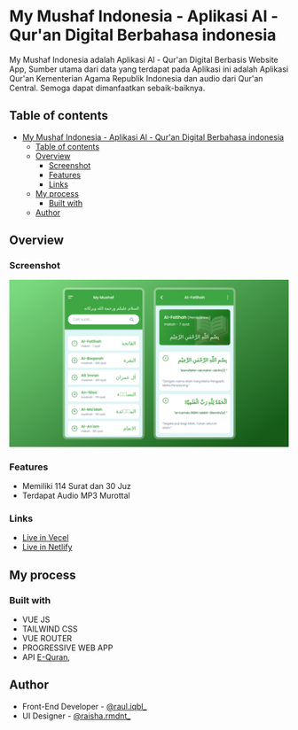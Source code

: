 # My Mushaf Indonesia - Aplikasi Al - Qur'an Digital Berbahasa indonesia

My Mushaf Indonesia adalah Aplikasi Al - Qur'an Digital Berbasis Website App, Sumber utama dari data yang terdapat pada Aplikasi ini adalah Aplikasi Qur'an Kementerian Agama Republik Indonesia dan audio dari Qur'an Central. Semoga dapat dimanfaatkan sebaik-baiknya.


## Table of contents

- [My Mushaf Indonesia - Aplikasi Al - Qur'an Digital Berbahasa indonesia](#my-mushaf-indonesia---aplikasi-al---quran-digital-berbahasa-indonesia)
  - [Table of contents](#table-of-contents)
  - [Overview](#overview)
    - [Screenshot](#screenshot)
    - [Features](#features)
    - [Links](#links)
  - [My process](#my-process)
    - [Built with](#built-with)
  - [Author](#author)

## Overview

### Screenshot

![](./screenshot.png)

### Features

- Memiliki 114 Surat dan 30 Juz
- Terdapat Audio MP3 Murottal

### Links

- [Live in Vecel](https://mymushaf.vercel.app/)
- [Live in Netlify](https://mymushaf.netlify.app/)

## My process

### Built with

- VUE JS
- TAILWIND CSS
- VUE ROUTER
- PROGRESSIVE WEB APP
- API [E-Quran](https://equran.id/apidev), 

## Author

- Front-End Developer - [@raul.iqbl_](https://www.instagram.com/raul.iqbl_/)
- UI Designer - [@raisha.rmdnt_](https://www.instagram.com/raisha.rmdnt_/)
